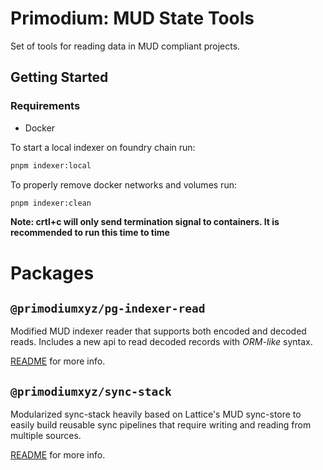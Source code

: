 # Primodium: MUD State Tools

Set of tools for reading data in MUD compliant projects.

## Getting Started

### Requirements

- Docker

To start a local indexer on foundry chain run:

```bash
pnpm indexer:local
```

To properly remove docker networks and volumes run:

```bash
pnpm indexer:clean
```

**Note: crtl+c will only send termination signal to containers. It is recommended to run this time to time**

# Packages

## `@primodiumxyz/pg-indexer-read`

Modified MUD indexer reader that supports both encoded and decoded reads. Includes a new api to read decoded records with _ORM-like_ syntax.

[README](/packages/pg-indexer-reader/README.md) for more info.

## `@primodiumxyz/sync-stack`

Modularized sync-stack heavily based on Lattice's MUD sync-store to easily build reusable sync pipelines that require writing and reading from multiple sources.

[README](/packages/sync-stack/README.md) for more info.
